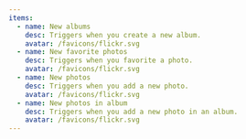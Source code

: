 ```yaml
---
items:
  - name: New albums
    desc: Triggers when you create a new album.
    avatar: /favicons/flickr.svg
  - name: New favorite photos
    desc: Triggers when you favorite a photo.
    avatar: /favicons/flickr.svg
  - name: New photos
    desc: Triggers when you add a new photo.
    avatar: /favicons/flickr.svg
  - name: New photos in album
    desc: Triggers when you add a new photo in an album.
    avatar: /favicons/flickr.svg
---
```


<script setup>
  import CustomListing from '../../components/CustomListing.vue'
</script>

<CustomListing />
